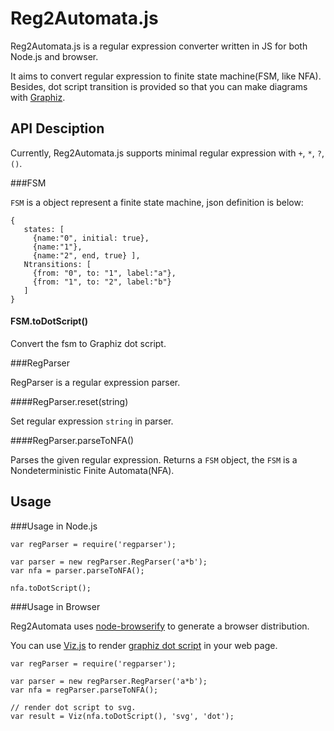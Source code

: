 # Reg2Automata.js

Reg2Automata.js is a regular expression converter written in JS for both Node.js and browser.

It aims to convert regular expression to finite state machine(FSM, like NFA).
Besides, dot script transition is provided so that you can make diagrams with [Graphiz][1].

## API Desciption

Currently, Reg2Automata.js supports minimal regular expression with `+`, `*`, `?`, `()`.

###FSM

`FSM` is a object represent a finite state machine, json definition is below:

```
{
   states: [
     {name:"0", initial: true},
     {name:"1"},
     {name:"2", end, true} ],
   Ntransitions: [
     {from: "0", to: "1", label:"a"},
     {from: "1", to: "2", label:"b"}
   ]
}
```

#### FSM.toDotScript()

Convert the fsm to Graphiz dot script.


###RegParser

RegParser is a regular expression parser.

####RegParser.reset(string)

Set regular expression `string` in parser.

####RegParser.parseToNFA()

Parses the given regular expression.
Returns a `FSM` object, the `FSM` is a Nondeterministic Finite Automata(NFA).

## Usage 

###Usage in Node.js

```
var regParser = require('regparser');

var parser = new regParser.RegParser('a*b');
var nfa = parser.parseToNFA();

nfa.toDotScript();
```

###Usage in Browser

Reg2Automata uses [node-browserify][2] to generate a browser distribution.

You can use [Viz.js][3] to render [graphiz dot script][4] in your web page.

```
var regParser = require('regparser');

var parser = new regParser.RegParser('a*b');
var nfa = regParser.parseToNFA();

// render dot script to svg.
var result = Viz(nfa.toDotScript(), 'svg', 'dot');
```

[1]:http://www.graphviz.org/
[2]:https://github.com/substack/node-browserify
[3]:https://github.com/mdaines/viz.js/
[4]:http://www.graphviz.org/content/dot-language
